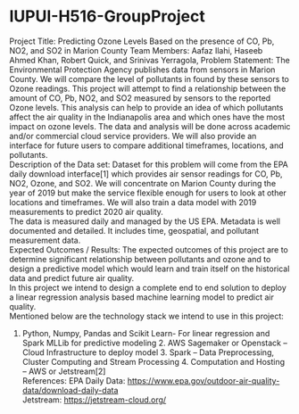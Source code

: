 # IUPUI-H516-GroupProject
Project Title:  Predicting Ozone Levels Based on the presence of CO, Pb, NO2, and SO2 in Marion County 
Team Members: Aafaz Ilahi, Haseeb Ahmed Khan, Robert Quick, and Srinivas Yerragola, 
Problem Statement: The Environmental Protection Agency publishes data from sensors in Marion County. We will compare the level of pollutants in found by these sensors to Ozone readings. This project will attempt to find a relationship between the amount of CO, Pb, NO2, and SO2 measured by sensors to the reported Ozone levels. This analysis can help to provide an idea of which pollutants affect the air quality in the Indianapolis area and which ones have the most impact on ozone levels. The data and analysis will be done across academic and/or commercial cloud service providers. We will also provide an interface for future users to compare additional timeframes, locations, and pollutants.   
Description of the Data set: 
Dataset for this problem will come from the EPA daily download interface[1] which provides air sensor readings for CO, Pb, NO2, Ozone, and SO2. We will concentrate on Marion County during the year of 2019 but make the service flexible enough for users to look at other locations and timeframes. We will also train a data model with 2019 measurements to predict 2020 air quality.   
The data is measured daily and managed by the US EPA. Metadata is well documented and detailed. It includes time, geospatial, and pollutant measurement data.   
Expected Outcomes / Results: 
The expected outcomes of this project are to determine significant relationship between pollutants and ozone and to design a predictive model which would learn and train itself on the historical data and predict future air quality.  
In this project we intend to design a complete end to end solution to deploy a linear regression analysis  based machine learning model to predict air quality.  
Mentioned below are the technology stack we intend to use in this project: 
1. Python, Numpy, Pandas and Scikit Learn- For linear regression and Spark MLLib for predictive modeling  2. AWS Sagemaker or Openstack – Cloud Infrastructure to deploy model  3. Spark – Data Preprocessing, Cluster Computing and Stream Processing 4. Computation and Hosting – AWS or Jetstream[2]  
References: 
EPA Daily Data: https://www.epa.gov/outdoor-air-quality-data/download-daily-data  
Jetstream: https://jetstream-cloud.org/ 
